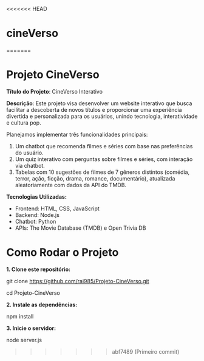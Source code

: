 <<<<<<< HEAD
# cineVerso
=======
# Projeto CineVerso
 **Título do Projeto**: CineVerso Interativo  
 
 **Descrição**: Este projeto visa desenvolver um website interativo que busca facilitar a descoberta de novos títulos e proporcionar uma experiência divertida e personalizada para os usuários, unindo tecnologia, interatividade e cultura pop.  
 
 Planejamos implementar três funcionalidades principais:  
 1. Um chatbot que recomenda filmes e séries com base nas preferências do usuário.
 2. Um quiz interativo com perguntas sobre filmes e séries, com interação via chatbot.
 3. Tabelas com 10 sugestões de filmes de 7 gêneros distintos (comédia, terror, ação, ficção, drama, romance, documentário), atualizada aleatoriamente com dados da API do TMDB.
   
**Tecnologias Utilizadas:**  
- Frontend: HTML, CSS, JavaScript
- Backend: Node.js 
- Chatbot: Python 
- APIs: The Movie Database (TMDB) e Open Trivia DB

# Como Rodar o Projeto

**1. Clone este repositório:**

   git clone https://github.com/rai985/Projeto-CineVerso.git
   
   cd Projeto-CineVerso

**2. Instale as dependências:**

   npm install

**3. Inicie o servidor:**
    
   node server.js

>>>>>>> abf7489 (Primeiro commit)
